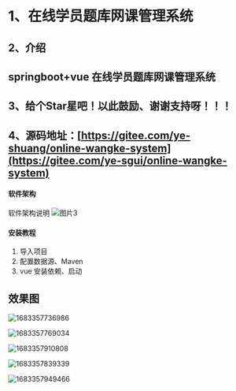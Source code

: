 # 1、在线学员题库网课管理系统

## 2、介绍

## springboot+vue  在线学员题库网课管理系统

## 3、给个Star星吧！以此鼓励、谢谢支持呀！！！

## 4、源码地址：[https://gitee.com/ye-shuang/online-wangke-system](https://gitee.com/ye-sgui/online-wangke-system)

#### 软件架构

软件架构说明
![图片3](https://github.com/yeshuang2/online-wangke-system/assets/65081283/6340a074-9cb1-4d0d-90ab-1a1318cbf089)


#### 安装教程

1.  导入项目
2.  配置数据源、Maven
3.  vue 安装依赖、启动

## 效果图

![1683357736986](https://github.com/yeshuang2/online-wangke-system/assets/65081283/f049f6d6-d678-491f-879d-537332f2f39f)

![1683357769034](https://github.com/yeshuang2/online-wangke-system/assets/65081283/2eef0be3-1807-4026-b9d0-04817f034e2a)

![1683357910808](https://github.com/yeshuang2/online-wangke-system/assets/65081283/aa3705fa-fa4b-47cb-a6ae-77ee1e2173f8)

![1683357839339](https://github.com/yeshuang2/online-wangke-system/assets/65081283/757eaa34-c9c9-45bd-b414-55405b3a48de)

![1683357949466](https://github.com/yeshuang2/online-wangke-system/assets/65081283/cb8dc18d-2016-48bc-8a91-0a85acd6f2b3)

